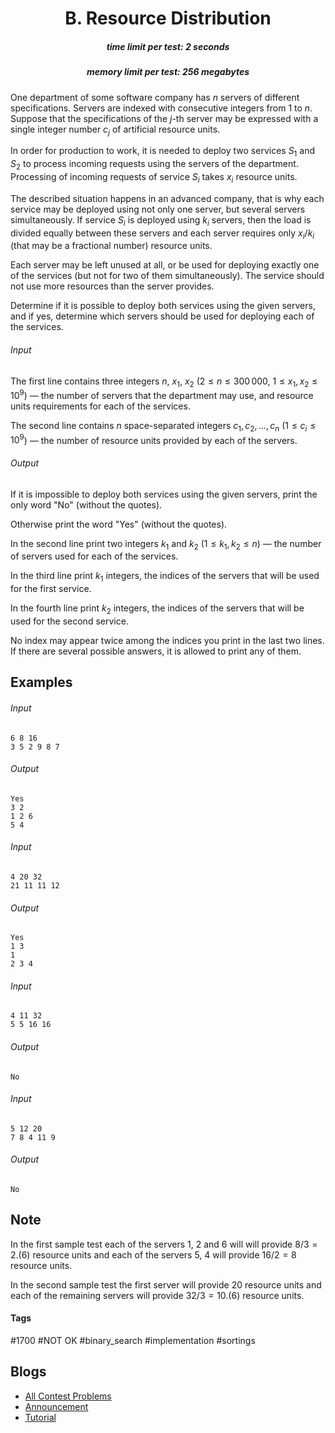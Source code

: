<h1 style='text-align: center;'> B. Resource Distribution</h1>

<h5 style='text-align: center;'>time limit per test: 2 seconds</h5>
<h5 style='text-align: center;'>memory limit per test: 256 megabytes</h5>

One department of some software company has $n$ servers of different specifications. Servers are indexed with consecutive integers from $1$ to $n$. Suppose that the specifications of the $j$-th server may be expressed with a single integer number $c_j$ of artificial resource units.

In order for production to work, it is needed to deploy two services $S_1$ and $S_2$ to process incoming requests using the servers of the department. Processing of incoming requests of service $S_i$ takes $x_i$ resource units.

The described situation happens in an advanced company, that is why each service may be deployed using not only one server, but several servers simultaneously. If service $S_i$ is deployed using $k_i$ servers, then the load is divided equally between these servers and each server requires only $x_i / k_i$ (that may be a fractional number) resource units.

Each server may be left unused at all, or be used for deploying exactly one of the services (but not for two of them simultaneously). The service should not use more resources than the server provides.

Determine if it is possible to deploy both services using the given servers, and if yes, determine which servers should be used for deploying each of the services.

###### Input

The first line contains three integers $n$, $x_1$, $x_2$ ($2 \leq n \leq 300\,000$, $1 \leq x_1, x_2 \leq 10^9$) — the number of servers that the department may use, and resource units requirements for each of the services.

The second line contains $n$ space-separated integers $c_1, c_2, \ldots, c_n$ ($1 \leq c_i \leq 10^9$) — the number of resource units provided by each of the servers.

###### Output

If it is impossible to deploy both services using the given servers, print the only word "No" (without the quotes).

Otherwise print the word "Yes" (without the quotes). 

In the second line print two integers $k_1$ and $k_2$ ($1 \leq k_1, k_2 \leq n$) — the number of servers used for each of the services.

In the third line print $k_1$ integers, the indices of the servers that will be used for the first service.

In the fourth line print $k_2$ integers, the indices of the servers that will be used for the second service.

No index may appear twice among the indices you print in the last two lines. If there are several possible answers, it is allowed to print any of them.

## Examples

###### Input


```text
6 8 16  
3 5 2 9 8 7  

```
###### Output


```text
Yes  
3 2  
1 2 6  
5 4
```
###### Input


```text
4 20 32  
21 11 11 12  

```
###### Output


```text
Yes  
1 3  
1  
2 3 4  

```
###### Input


```text
4 11 32  
5 5 16 16  

```
###### Output


```text
No  

```
###### Input


```text
5 12 20  
7 8 4 11 9  

```
###### Output


```text
No  

```
## Note

In the first sample test each of the servers 1, 2 and 6 will will provide $8 / 3 = 2.(6)$ resource units and each of the servers 5, 4 will provide $16 / 2 = 8$ resource units.

In the second sample test the first server will provide $20$ resource units and each of the remaining servers will provide $32 / 3 = 10.(6)$ resource units.



#### Tags 

#1700 #NOT OK #binary_search #implementation #sortings 

## Blogs
- [All Contest Problems](../VK_Cup_2018_-_Round_3.md)
- [Announcement](../blogs/Announcement.md)
- [Tutorial](../blogs/Tutorial.md)
